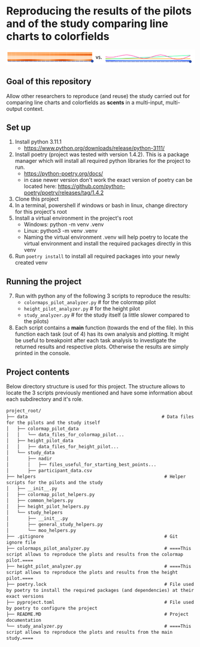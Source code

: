 # Reproducing the results of the pilots and of the study comparing line charts to colorfields
![](/data/colorfields_vs_line_charts.png)

## Goal of this repository
Allow other researchers to reproduce (and reuse) the study carried out for comparing line charts and colorfields as **scents** in a multi-input, multi-output context.

## Set up
1. Install python 3.11.1
   - https://www.python.org/downloads/release/python-3111/
2. Install poetry (project was tested with version 1.4.2). This is a package manager which will install all required python libraries for the project to run.
   - https://python-poetry.org/docs/
   - in case newer version don't work the exact version of poetry can be located here:  https://github.com/python-poetry/poetry/releases/tag/1.4.2
3. Clone this project
4. In a terminal, powershell if windows or bash in linux, change directory for this project's root
5. Install a virtual environment in the project's root
   - Windows: python -m venv .venv
   - Linux: python3 -m venv .venv
   * Naming the virtual environment .venv will help poetry to locate the virtual environment and install the required packages directly in this venv
6. Run `poetry install` to install all required packages into your newly created venv
## Running the project

7. Run with python any of the following 3 scripts to reproduce the results:
   * `colormaps_pilot_analyzer.py` # for the colormap pilot
   * `height_pilot_analyzer.py` # for the height pilot
   * `study_analyzer.py` # for the study itself (a little slower compared to the pilots)
8. Each script contains a **main** function (towards the end of the file). In this function each task (out of 4) has its own analysis and plotting. It might be useful to breakpoint after each task analysis to investigate the returned results and respective plots. Otherwise the results are simply printed in the console.

## Project contents
Below directory structure is used for this project. The structure allows to locate the 3 scripts previously mentioned and have some information about each subdirectory and it's role.

```plaintext
project_root/
├── data                                                  # Data files for the pilots and the study itself              
│   ├── colormap_pilot_data
│   │   └── data_files_for_colormap_pilot...
│   ├── height_pilot_data
│   │   ├── data_files_for_height_pilot...
│   └── study_data
│       ├── nadir
│       │   ├── files_useful_for_starting_best_points...
│       ├── participant_data.csv
├── helpers                                                # Helper scripts for the pilots and the study                
│   ├── __init__.py
│   ├── colormap_pilot_helpers.py
│   ├── common_helpers.py
│   ├── height_pilot_helpers.py
│   └── study_helpers
│       ├── __init__.py
│       ├── general_study_helpers.py
│       └── moo_helpers.py
├── .gitignore                                             # Git ignore file
├── colormaps_pilot_analyzer.py                            # ====This script allows to reproduce the plots and results from the colormap pilot.====
├── height_pilot_analyzer.py                               # ====This script allows to reproduce the plots and results from the height pilot.====
├── poetry.lock                                            # File used by poetry to install the required packages (and dependencies) at their exact versions
├── pyproject.toml                                         # File used by poetry to configure the project
├── README.MD                                              # Project documentation
└── study_analyzer.py                                      # ====This script allows to reproduce the plots and results from the main study.====
 